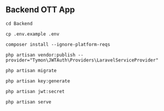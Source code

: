 ## Backend OTT App

```
cd Backend
```
```
cp .env.example .env
```
```
composer install --ignore-platform-reqs
```
```
php artisan vendor:publish --provider="Tymon\JWTAuth\Providers\LaravelServiceProvider"
```
```
php artisan migrate
```
```
php artisan key:generate
```
```
php artisan jwt:secret
```
```
php artisan serve 
```
